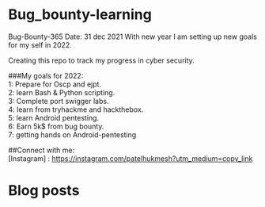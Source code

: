 # Bug_bounty-learning
Bug-Bounty-365
Date: 31 dec 2021
With new year I am setting up new goals for my self in 2022.

Creating this repo to track my progress in cyber security.<br/>

###My goals for 2022:<br/>
        1: Prepare for Oscp and ejpt.<br/>
        2: learn Bash & Python scripting.<br/>
        3: Complete port swigger labs. <br/>
        4: learn from tryhackme and hackthebox.<br/>
        5: learn Android pentesting.<br/>
        6: Earn 5k$ from bug bounty.<br/>
        7: getting hands on Android-pentesting<br/>

##Connect with me: <br/>
[Instagram] : https://instagram.com/patelhukmesh?utm_medium=copy_link


# Blog posts
<!-- BLOG-POST-LIST:START -->
<!-- BLOG-POST-LIST:END -->
